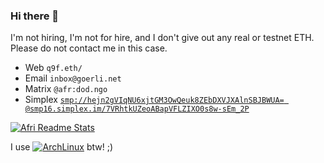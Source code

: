 ### Hi there 👋

I'm not hiring, I'm not for hire, and I don't give out any real or testnet ETH. Please do not contact me in this case.

* Web `q9f.eth/`
* Email `inbox@goerli.net`
* Matrix `@afr:dod.ngo`
* Simplex [`smp://hejn2gVIqNU6xjtGM3OwQeuk8ZEbDXVJXAlnSBJBWUA=
@smp16.simplex.im/7VRhtkUZeoABapVFLZIXO0s8w-sEm_2P`](https://simplex.chat/contact#/?v=1-4&smp=smp%3A%2F%2Fhejn2gVIqNU6xjtGM3OwQeuk8ZEbDXVJXAlnSBJBWUA%3D%40smp16.simplex.im%2F7VRhtkUZeoABapVFLZIXO0s8w-sEm_2P%23%2F%3Fv%3D1-2%26dh%3DMCowBQYDK2VuAyEAZOiWZBHzoYlz-8alsJeJj7n_NpMoWPdu_DoaFDC9QjE%253D%26srv%3Dp3ktngodzi6qrf7w64mmde3syuzrv57y55hxabqcq3l5p6oi7yzze6qd.onion)

[![Afri Readme Stats](https://github-readme-stats.vercel.app/api?username=q9f&show_icons=true&theme=vue-dark)](https://github.com/q9f/q9f)

I use [![ArchLinux](https://img.shields.io/badge/Arch_Linux-1793D1?style=for-the-badge&logo=arch-linux&logoColor=white)](https://archlinux.org/) btw! ;)
